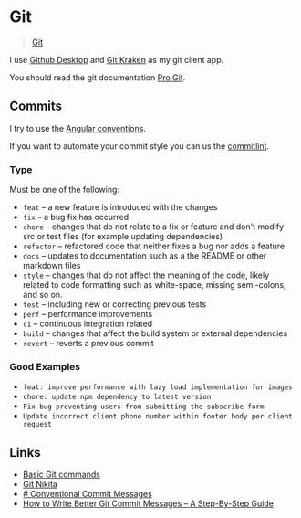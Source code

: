 # Git

> [Git](https://git-scm.com/)

I use [Github Desktop](https://desktop.github.com/) and [Git Kraken](https://www.gitkraken.com/) as my git client app.

You should read the git documentation [Pro Git](https://git-scm.com/doc).

## Commits

I try to use the [Angular conventions](https://www.conventionalcommits.org/en/v1.0.0/).

If you want to automate your commit style you can us the [commitlint](https://commitlint.js.org/#/).

### Type

Must be one of the following:

- `feat` – a new feature is introduced with the changes
- `fix` – a bug fix has occurred
- `chore` – changes that do not relate to a fix or feature and don't modify src or test files (for example updating dependencies)
- `refactor` – refactored code that neither fixes a bug nor adds a feature
- `docs` – updates to documentation such as a the README or other markdown files
- `style` – changes that do not affect the meaning of the code, likely related to code formatting such as white-space, missing semi-colons, and so on.
- `test` – including new or correcting previous tests
- `perf` – performance improvements
- `ci` – continuous integration related
- `build` – changes that affect the build system or external dependencies
- `revert` – reverts a previous commit

### Good Examples

- `feat: improve performance with lazy load implementation for images`
- `chore: update npm dependency to latest version`
- `Fix bug preventing users from submitting the subscribe form`
- `Update incorrect client phone number within footer body per client request`

## Links

- [Basic Git commands](https://confluence.atlassian.com/bitbucketserver/basic-git-commands-776639767.html)
- [Git Nikita](https://wiki.nikiv.dev/programming/version-control/git#change-old-commit-message)
- [# Conventional Commit Messages](https://gist.github.com/qoomon/5dfcdf8eec66a051ecd85625518cfd13)
- [How to Write Better Git Commit Messages – A Step-By-Step Guide](https://www.freecodecamp.org/news/how-to-write-better-git-commit-messages/)
